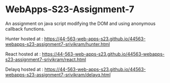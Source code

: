 # WebApps-S23-Assignment-7
An assignment on java script modifying the DOM and using anonymous callback functions.

Hunter hosted at : https://44-563-web-apps-s23.github.io/44563-webapps-s23-assignment7-srivikram/hunter.html

React hosted at : https://44-563-web-apps-s23.github.io/44563-webapps-s23-assignment7-srivikram/react.html

Delayq hosted at : https://44-563-web-apps-s23.github.io/44563-webapps-s23-assignment7-srivikram/delayq.html
